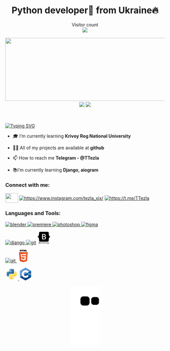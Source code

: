 <h1 align="center">Python developer🐍 from Ukraine🔥</h1>

<p align="center"> 
  Visitor count<br>
  <img src="https://profile-counter.glitch.me/Tezlaa/count.svg" />
</p>

<div align="center">
  <img width="844" height="199" src="http://github-profile-summary-cards.vercel.app/api/cards/profile-details?username=Tezlaa&theme=github_dark">
  <img src="http://github-profile-summary-cards.vercel.app/api/cards/productive-time?username=Tezlaa&theme=github_dark&utcOffset=+2">
    <img height="199" src="https://github-readme-stats.vercel.app/api/top-langs/?username=Tezlaa&hide_progress=false&theme=github_dark&hide_border=True&hide_title=True&cache_seconds=10">
</div>
<br>
<br>

[![Typing SVG](https://readme-typing-svg.demolab.com?font=Fira+Code&weight=900&duration=10000&pause=1000&color=0CA71D&width=435&height=30&lines=Hello+world+i%60m+Tezla)](https://git.io/typing-svg)

- 🎓 I’m currently learning **Krivoy Rog National University**

- 👨‍💻 All of my projects are available at **github**

- 📫 How to reach me **Telegram - @TTezla**

- 📚I’m currently learning **Django, aiogram**

<h3 align="left">Connect with me:</h3>
<p align="left">
<a href="https://discord.com/users/339340604272017409/" target="blank"><img align="center" src="https://raw.githubusercontent.com/rahuldkjain/github-profile-readme-generator/master/src/images/icons/Social/discord.svg" height="30" width="40" /></a>
<a href="https://www.instagram.com/tezla_xix/" target="blank"><img align="center" src="https://raw.githubusercontent.com/rahuldkjain/github-profile-readme-generator/master/src/images/icons/Social/instagram.svg" alt="https://www.instagram.com/tezla_xix/" height="30" width="40" /></a>
<a href="https://t.me/TTezla" target="blank"><img align="center" src="https://www.vectorlogo.zone/logos/telegram/telegram-icon.svg" alt="https://t.me/TTezla" height="30" width="30" /></a>
</p>

<h3 align="left">Languages and Tools:</h3>
<p align="left">
  <a href="https://www.maxon.net/en/cinema-4d" target="_blank" rel="noreferrer"> <img src="https://www.freelogovectors.net/wp-content/uploads/2018/10/cinema-4d-logo.png" alt="blender" width="40" height="40"/> </a>
  <a href="https://www.adobe.com/products/premiere.html" target="_blank" rel="noreferrer"> <img src="https://raw.githubusercontent.com/detain/svg-logos/aecbca0b533703a389211cddb0ca159a5d50553e/svg/adobe-premiere-pro-cc-1430-vector-svg-.svg" alt="premiere" width="45" height="45"/> </a>
 <a href="https://www.photoshop.com/en" target="_blank" rel="noreferrer"> <img src="https://vectorwiki.com/images/IqKa8__adobe-photoshop.svg" alt="photoshop" width="45" height="45"/> </a>
 <a href="https://www.figma.com/" target="_blank" rel="noreferrer"> <img src="https://www.vectorlogo.zone/logos/figma/figma-icon.svg" alt="figma" width="40" height="40"/> </a>
 
 <a href="https://www.djangoproject.com/" target="_blank" rel="noreferrer"> <img src="https://cdn.worldvectorlogo.com/logos/django.svg" alt="django" width="40" height="40"/> </a>
 <a href="https://docs.aiogram.dev/en/latest/" target="_blank" rel="noreferrer"> <img src="https://github.com/aiogram/aiogram/blob/88baf0b5828fe35805a58bc48b63615a906f6ea6/docs/source/static/logo.png" alt="git" width="45" height="45"/></a>
 <a href="https://getbootstrap.com" target="_blank" rel="noreferrer"> <img src="https://raw.githubusercontent.com/devicons/devicon/master/icons/bootstrap/bootstrap-plain-wordmark.svg" alt="bootstrap" width="40" height="40"/> </a>
 
 <a href="https://git-scm.com/" target="_blank" rel="noreferrer"> <img src="https://www.vectorlogo.zone/logos/git-scm/git-scm-icon.svg" alt="git" width="40" height="40"/> </a>
 <a href="https://www.w3.org/html/" target="_blank" rel="noreferrer"> <img src="https://raw.githubusercontent.com/devicons/devicon/master/icons/html5/html5-original-wordmark.svg" alt="html5" width="40" height="40"/> </a>
 
 <a href="https://www.python.org" target="_blank" rel="noreferrer"> <img src="https://raw.githubusercontent.com/devicons/devicon/master/icons/python/python-original.svg" alt="python" width="40" height="40"/> </a>
 <a href="https://www.w3schools.com/cpp/" target="_blank" rel="noreferrer"> <img src="https://raw.githubusercontent.com/devicons/devicon/master/icons/cplusplus/cplusplus-original.svg" alt="cplusplus" width="40" height="40"/> </a></p>
<p align="center">
  <img alig src="https://github.com/Tezlaa/Tezlaa/blob/output/github-contribution-grid-snake.svg" />
</p>
